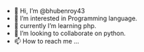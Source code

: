 - 👋 Hi, I’m @bhubenroy43
- 👀 I’m interested in Programming language. 
- 🌱 currently I’m learning php.
- 💞️ I’m looking to collaborate on python.
- 📫 How to reach me ...

<!---
bhubenroy43/bhubenroy43 is a ✨ special ✨ repository because its `README.md` (this file) appears on your GitHub profile.
You can click the Preview link to take a look at your changes.
--->
